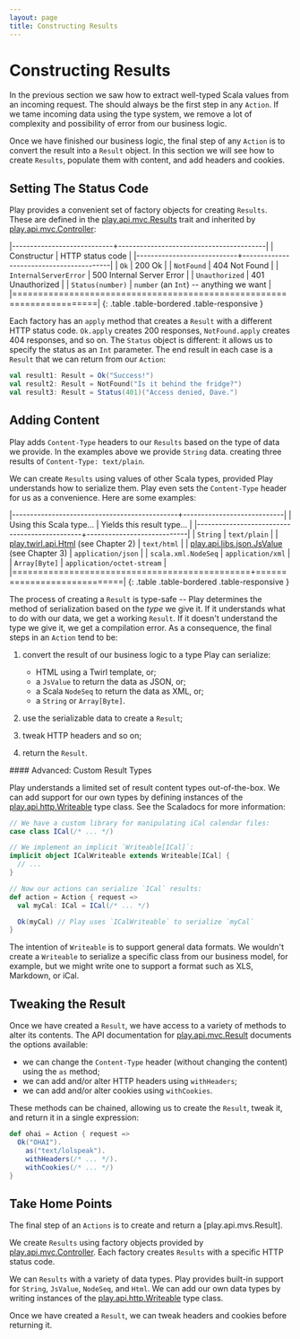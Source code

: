 ```yaml
---
layout: page
title: Constructing Results
---
```


# Constructing Results

In the previous section we saw how to extract well-typed Scala values from an incoming request. The should always be the first step in any `Action`. If we tame incoming data using the type system, we remove a lot of complexity and possibility of error from our business logic.

Once we have finished our business logic, the final step of any `Action` is to convert the result into a `Result` object. In this section we will see how to create `Results`, populate them with content, and add headers and cookies.

## Setting The Status Code

Play provides a convenient set of factory objects for creating `Results`. These are defined in the [play.api.mvc.Results] trait and inherited by [play.api.mvc.Controller]:

|----------------------------+-----------------------------------------|
| Constructur                | HTTP status code                        |
|----------------------------+-----------------------------------------|
| `Ok`                       | 200 Ok                                  |
| `NotFound`                 | 404 Not Found                           |
| `InternalServerError`      | 500 Internal Server Error               |
| `Unauthorized`             | 401 Unauthorized                        |
| `Status(number)`           | `number` (an `Int`) -- anything we want |
|======================================================================|
{: .table .table-bordered .table-responsive }

Each factory has an `apply` method that creates a `Result` with a different HTTP status code. `Ok.apply` creates 200 responses, `NotFound.apply` creates 404 responses, and so on. The `Status` object is different: it allows us to specify the status as an `Int` parameter. The end result in each case is a `Result` that we can return from our `Action`:

~~~ scala
val result1: Result = Ok("Success!")
val result2: Result = NotFound("Is it behind the fridge?")
val result3: Result = Status(401)("Access denied, Dave.")
~~~

[play.api.mvc.Results]:    https://www.playframework.com/documentation/2.3.x/api/scala/index.html#play.api.mvc.Results
[play.api.mvc.Controller]: https://www.playframework.com/documentation/2.3.x/api/scala/index.html#play.api.mvc.Controller
[play.api.mvc.Result]:     https://www.playframework.com/documentation/2.3.x/api/scala/index.html#play.api.mvc.Result

## Adding Content

Play adds `Content-Type` headers to our `Results` based on the type of data we provide. In the examples above we provide `String` data. creating three results of `Content-Type: text/plain`.

We can create `Results` using values of other Scala types, provided Play understands how to serialize them. Play even sets the `Content-Type` header for us as a convenience. Here are some examples:

|----------------------------------------------+----------------------------|
| Using this Scala type...                     | Yields this result type... |
|----------------------------------------------+----------------------------|
| `String`                                     | `text/plain`               |
| [play.twirl.api.Html] (see Chapter 2)        | `text/html`                |
| [play.api.libs.json.JsValue] (see Chapter 3) | `application/json`         |
| `scala.xml.NodeSeq`                          | `application/xml`          |
| `Array[Byte]`                                | `application/octet-stream` |
|==============================================+============================|
{: .table .table-bordered .table-responsive }

[play.twirl.api.Html]: https://github.com/playframework/twirl/blob/master/api/src/main/scala/play/twirl/api/Formats.scala
[play.api.libs.json.JsValue]: https://www.playframework.com/documentation/2.3.x/api/scala/index.html#play.api.libs.json.JsValue

The process of creating a `Result` is type-safe -- Play determines the method of serialization based on the *type* we give it. If it understands what to do with our data, we get a working `Result`. If it doesn't understand the type we give it, we get a compilation error. As a consequence, the final steps in an `Action` tend to be:

 1. convert the result of our business logic to a type Play can serialize:
    - HTML using a Twirl template, or;
    - a `JsValue` to return the data as JSON, or;
    - a Scala `NodeSeq` to return the data as XML, or;
    - a `String` or `Array[Byte]`.

 2. use the serializable data to create a `Result`;

 3. tweak HTTP headers and so on;

 4. return the `Result`.

<div class="callout callout-warning">
#### Advanced: Custom Result Types

Play understands a limited set of result content types out-of-the-box. We can add support for our own types by defining instances of the [play.api.http.Writeable] type class. See the Scaladocs for more information:

~~~ scala
// We have a custom library for manipulating iCal calendar files:
case class ICal(/* ... */)

// We implement an implicit `Writeable[ICal]`:
implicit object ICalWriteable extends Writeable[ICal] {
  // ...
}

// Now our actions can serialize `ICal` results:
def action = Action { request =>
  val myCal: ICal = ICal(/* ... */)

  Ok(myCal) // Play uses `ICalWriteable` to serialize `myCal`
}
~~~

The intention of `Writeable` is to support general data formats. We wouldn't create a `Writeable` to serialize a specific class from our business model, for example, but we might write one to support a format such as XLS, Markdown, or iCal.

[play.api.http.Writeable]: https://www.playframework.com/documentation/2.3.x/api/scala/index.html#play.api.http.Writeable
</div>

## Tweaking the Result

Once we have created a `Result`, we have access to a variety of methods to alter its contents. The API documentation for [play.api.mvc.Result] documents the options available:

 - we can change the `Content-Type` header (without changing the content) using the `as` method;
 - we can add and/or alter HTTP headers using `withHeaders`;
 - we can add and/or alter cookies using `withCookies`.

These methods can be chained, allowing us to create the `Result`, tweak it, and return it in a single expression:

~~~ scala
def ohai = Action { request =>
  Ok("OHAI").
    as("text/lolspeak").
    withHeaders(/* ... */).
    withCookies(/* ... */)
}
~~~

[play.api.mvc.Result]: https://www.playframework.com/documentation/2.3.x/api/scala/index.html#play.api.mvc.Result

## Take Home Points

The final step of an `Actions` is to create and return a [play.api.mvs.Result].

We create `Results` using factory objects provided by [play.api.mvc.Controller]. Each factory creates `Results` with a specific HTTP status code.

We can `Results` with a variety of data types. Play provides built-in support for `String`, `JsValue`, `NodeSeq`, and `Html`. We can add our own data types by writing instances of the [play.api.http.Writeable] type class.

Once we have created a `Result`, we can tweak headers and cookies before returning it.

[play.api.mvc.Results]:    https://www.playframework.com/documentation/2.3.x/api/scala/index.html#play.api.mvc.Results
[play.api.mvc.Controller]: https://www.playframework.com/documentation/2.3.x/api/scala/index.html#play.api.mvc.Controller
[play.api.mvc.Result]:     https://www.playframework.com/documentation/2.3.x/api/scala/index.html#play.api.mvc.Result
[play.api.http.Writeable]: https://www.playframework.com/documentation/2.3.x/api/scala/index.html#play.api.http.Writeable
[play.twirl.api.Content]:  https://www.playframework.com/documentation/2.3.x/ScalaTemplates